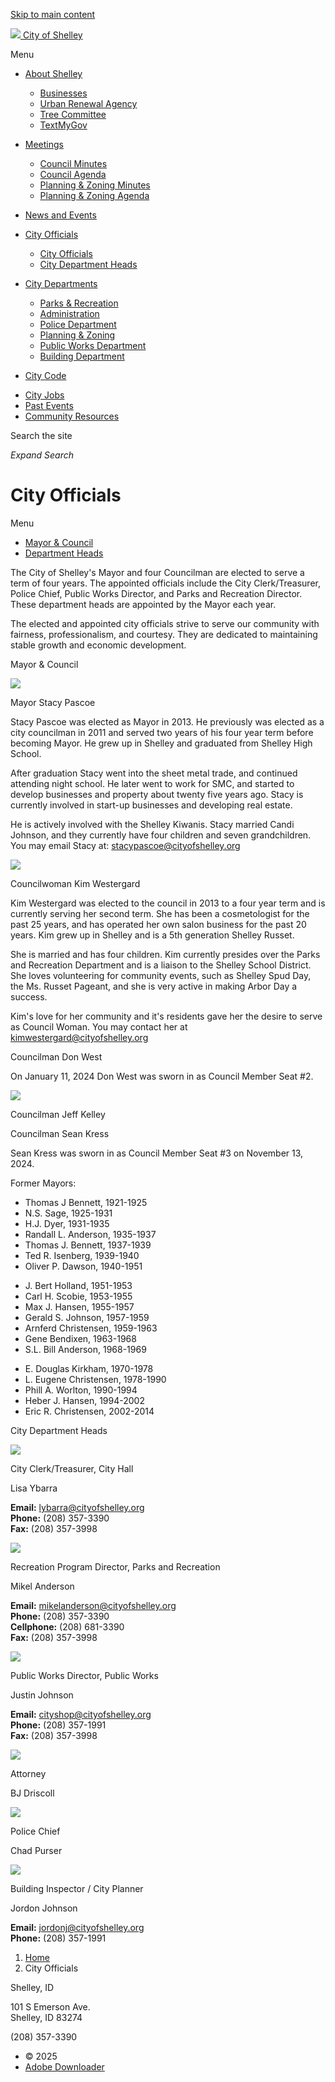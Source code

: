 [Skip to main content](https://ci.shelley.id.us/index.asp?SEC=EDD7698E-B998-4F6E-926D-670108F30D95&Type=B_LIST%2F)

[![](https://ci.shelley.id.us/media/mktd0jxh/cityofshelley-logo.png) City of Shelley](https://ci.shelley.id.us "City of Shelley")

Menu

- [About Shelley](https://ci.shelley.id.us/about-shelley)
  
  - [Businesses](https://ci.shelley.id.us/businesses)
  - [Urban Renewal Agency](https://ci.shelley.id.us/urban-renewal-agency)
  - [Tree Committee](https://ci.shelley.id.us/tree-committee-information)
  - [TextMyGov](https://ci.shelley.id.us/about-shelley/textmygov)
- [Meetings](https://ci.shelley.id.us/meetings)
  
  - [Council Minutes](https://ci.shelley.id.us/council-notes/)
  - [Council Agenda](https://ci.shelley.id.us/council-notes/)
  - [Planning &amp; Zoning Minutes](https://ci.shelley.id.us/meetings/)
  - [Planning &amp; Zoning Agenda](https://ci.shelley.id.us/meetings/)
- [News and Events](https://ci.shelley.id.us/news-and-events)
- [City Officials](https://ci.shelley.id.us/city-officials)
  
  - [City Officials](https://ci.shelley.id.us/city-officials/)
  - [City Department Heads](https://ci.shelley.id.us/city-officials/)
- [City Departments](https://ci.shelley.id.us/city-departments)
  
  - [Parks &amp; Recreation](https://ci.shelley.id.us/city-departments/parks-and-recreation)
  - [Administration](https://ci.shelley.id.us/city-departments/administration)
  - [Police Department](https://ci.shelley.id.us/city-departments/police-department)
  - [Planning &amp; Zoning](https://ci.shelley.id.us/city-departments/planning-and-zoning)
  - [Public Works Department](https://ci.shelley.id.us/city-departments/public-works-department)
  - [Building Department](https://ci.shelley.id.us/city-departments/building-safety-department)
- [City Code](https://ci.shelley.id.us/city-code)

<!--THE END-->

- [City Jobs](https://ci.shelley.id.us/city-jobs)
- [Past Events](https://ci.shelley.id.us/spud-day)
- [Community Resources](https://ci.shelley.id.us/community-resources)

Search the site

*Expand Search*

# City Officials

Menu

- [Mayor &amp; Council](https://ci.shelley.id.us/index.asp?SEC=EDD7698E-B998-4F6E-926D-670108F30D95&Type=B_LIST%2F)
- [Department Heads](https://ci.shelley.id.us/index.asp?SEC=EDD7698E-B998-4F6E-926D-670108F30D95&Type=B_LIST%2F)

The City of Shelley's Mayor and four Councilman are elected to serve a term of four years. The appointed officials include the City Clerk/Treasurer, Police Chief, Public Works Director, and Parks and Recreation Director. These department heads are appointed by the Mayor each year.

The elected and appointed city officials strive to serve our community with fairness, professionalism, and courtesy. They are dedicated to maintaining stable growth and economic development.

Mayor &amp; Council

![](https://ci.shelley.id.us/media/4a3h2gmz/stacy.jpg?anchor=center&mode=crop&width=106&height=160&rnd=133184429216800000)

Mayor Stacy Pascoe

Stacy Pascoe was elected as Mayor in 2013. He previously was elected as a city councilman in 2011 and served two years of his four year term before becoming Mayor. He grew up in Shelley and graduated from Shelley High School.

After graduation Stacy went into the sheet metal trade, and continued attending night school. He later went to work for SMC, and started to develop businesses and property about twenty five years ago. Stacy is currently involved in start-up businesses and developing real estate.

He is actively involved with the Shelley Kiwanis. Stacy married Candi Johnson, and they currently have four children and seven grandchildren. You may email Stacy at: [stacypascoe@cityofshelley.org](https:stacypascoe@cityofshelley.org)

![](https://ci.shelley.id.us/media/cvrpoglo/kim.jpg?anchor=center&mode=crop&width=106&height=160&rnd=133195682986200000)

Councilwoman Kim Westergard

Kim Westergard was elected to the council in 2013 to a four year term and is currently serving her second term. She has been a cosmetologist for the past 25 years, and has operated her own salon business for the past 20 years. Kim grew up in Shelley and is a 5th generation Shelley Russet.

She is married and has four children. Kim currently presides over the Parks and Recreation Department and is a liaison to the Shelley School District. She loves volunteering for community events, such as Shelley Spud Day, the Ms. Russet Pageant, and she is very active in making Arbor Day a success.

Kim's love for her community and it's residents gave her the desire to serve as Council Woman. You may contact her at [kimwestergard@cityofshelley.org](https:%20kimwestergard@cityofshelley.org)

Councilman Don West

On January 11, 2024 Don West was sworn in as Council Member Seat #2.

![](https://ci.shelley.id.us/media/khronlyy/jeff.jpg?anchor=center&mode=crop&width=106&height=160&rnd=133195682981030000)

Councilman Jeff Kelley

Councilman Sean Kress

Sean Kress was sworn in as Council Member Seat #3 on November 13, 2024.

Former Mayors:

- Thomas J Bennett, 1921-1925
- N.S. Sage, 1925-1931
- H.J. Dyer, 1931-1935
- Randall L. Anderson, 1935-1937
- Thomas J. Bennett, 1937-1939
- Ted R. Isenberg, 1939-1940
- Oliver P. Dawson, 1940-1951

<!--THE END-->

- J. Bert Holland, 1951-1953
- Carl H. Scobie, 1953-1955
- Max J. Hansen, 1955-1957
- Gerald S. Johnson, 1957-1959
- Arnferd Christensen, 1959-1963
- Gene Bendixen, 1963-1968
- S.L. Bill Anderson, 1968-1969

<!--THE END-->

- E. Douglas Kirkham, 1970-1978
- L. Eugene Christensen, 1978-1990
- Phill A. Worlton, 1990-1994
- Heber J. Hansen, 1994-2002
- Eric R. Christensen, 2002-2014

City Department Heads

![](https://ci.shelley.id.us/media/qt3a5tyw/img_9622.jpeg?anchor=center&mode=crop&width=106&height=160&rnd=133830644639670000)

City Clerk/Treasurer, City Hall

Lisa Ybarra

**Email:** [lybarra@cityofshelley.org](https:lybarra@cityofshelley.org)  
**Phone:** (208) 357-3390  
**Fax:** (208) 357-3998

![](https://ci.shelley.id.us/media/odhhcfyx/mikel.jpg?anchor=center&mode=crop&width=106&height=160&rnd=133184441592830000)

Recreation Program Director, Parks and Recreation

Mikel Anderson

**Email:** mikelanderson@cityofshelley.org  
**Phone:** (208) 357-3390  
**Cellphone:** (208) 681-3390  
**Fax:** (208) 357-3998

![](https://ci.shelley.id.us/media/4d5bzjr0/justin.jpg?anchor=center&mode=crop&width=106&height=160&rnd=133184441586900000)

Public Works Director, Public Works

Justin Johnson

**Email:** [cityshop@cityofshelley.org](https:cityshop@cityofshelley.org)  
**Phone:** (208) 357-1991  
**Fax:** (208) 357-3998

![](https://ci.shelley.id.us/media/rv0hj1y5/bj.jpg?anchor=center&mode=crop&width=106&height=160&rnd=133184441577070000)

Attorney

BJ Driscoll

![](https://ci.shelley.id.us/media/pisjnv0k/chad.jpg?anchor=center&mode=crop&width=106&height=160&rnd=133195682972130000)

Police Chief

Chad Purser

![](https://ci.shelley.id.us/media/ur5lz35v/jordon.jpeg?crop=0.094464554080433166%2C0%2C0.083437556545476341%2C0&cropmode=percentage&width=106&height=160&rnd=133870206115270000)

Building Inspector / City Planner

Jordon Johnson

**Email:** [jordonj@cityofshelley.org](https:lybarra@cityofshelley.org)  
**Phone:** (208) 357-1991

1. [Home](https://ci.shelley.id.us)
2. City Officials

Shelley, ID

101 S Emerson Ave.  
Shelley, ID 83274

(208) 357-3390

- © 2025
- [Adobe Downloader](https://www.adobe.com/products/acrobat/readstep2.html "Link will open in a new window/tab")